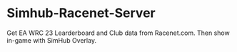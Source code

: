 # Simhub-Racenet-Server
Get EA WRC 23 Learderboard and Club data from Racenet.com. Then show in-game with SimHub Overlay.

